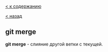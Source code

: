 [< к содержанию](./readme.md)

[< назад](./pull.md)

## git merge
**git merge** - слияние другой ветки с текущей.